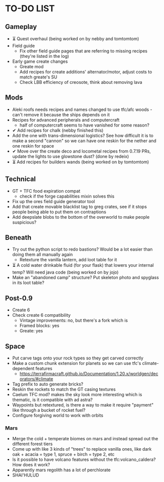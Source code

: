﻿# TO-DO LIST

## Gameplay
- ⏳ Quest overhaul (being worked on by nebby and tomtomtom)
- Field guide
	- Fix other field guide pages that are referring to missing recipes (they're listed in the log)
- Early game create changes
	- Greate mod
	- Add recipes for create additions' alternator/motor, adjust costs to match greate's SU
	- Check LBB efficiency of creosote, think about removing lava

## Mods
- Aleki roofs needs recipes and names changed to use tfc/afc woods - can't remove it because the ships depends on it
- Recipes for advanced peripherals and computercraft
	- half of computercraft seems to have vanished for some reason?
- ✔ Add recipes for chalk (nebby finished this)
- Add the one with trans-dimensional logistics? See how difficult it is to make a second "cannon" so we can have one reskin for the nether and one reskin for space
- ✔ Move over the create deco and locometal recipes from 0.7.19 PRs, update the lights to use glowstone dust? (done by redeix)
- ⏳ Add recipes for builders wands (being worked on by tomtomtom)

## Technical
- GT + TFC food expiration compat
	- check if the forge capabilities mixin solves this
- Fix up the ores field guide generator tool
- Add that create movable blacklist tag to greg crates, see if it stops people being able to put them on contraptions
- Add deepslate blobs to the bottom of the overworld to make people suspicious?

## Beneath
- Try out the python script to redo bastions? Would be a lot easier than doing them all manually again
	- Retexture the vanilla lantern, add loot table for it
- ⏳ A cold water drinkable fluid (for your flask) that lowers your internal temp? Will need java code (being worked on by jojo)
- Make an "abandoned camp" structure? Put skeleton photo and spyglass in its loot table?

## Post-0.9
- Create 6
- Check create 6 compatibility
	- Vintage improvements: no, but there's a fork which is
	- Framed blocks: yes
	- Greate: yes

## Space
- Put carve tags onto your rock types so they get carved correctly
- Make a custom chunk extension for planets so we can use tfc's climate-dependent features
	- https://terrafirmacraft.github.io/Documentation/1.20.x/worldgen/decorators/#climate
- Tag prefix to auto generate bricks?
- Reskin the rockets to match the GT casing textures
- Caelum TFC mod? makes the sky look more interesting which is thematic, is it compatible with ad astra?
- Waypoints but retextured, is there a way to make it require "payment" like through a bucket of rocket fuel?
- Configure forgiving world to work with orbits

### Mars
- Merge the cold + temperate biomes on mars and instead spread out the different forest tiers
- Come up with like 3 kinds of "trees" to replace vanilla ones, like dark oak + acacia = type 1, spruce + birch = type 2, etc
- Is it possible to have volcano features without the tfc:volcano_caldera? How does it work?
- Apparently mars regolith has a lot of perchlorate
- SHAI'HULUD
